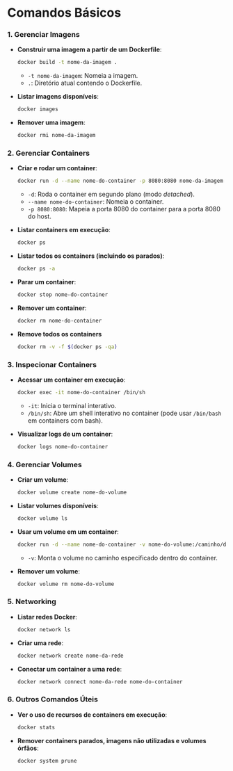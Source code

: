 # Comandos Básicos

### 1. **Gerenciar Imagens**

- **Construir uma imagem a partir de um Dockerfile**:
  ```bash
  docker build -t nome-da-imagem .
  ```
  - `-t nome-da-imagem`: Nomeia a imagem.
  - `.`: Diretório atual contendo o Dockerfile.

- **Listar imagens disponíveis**:
  ```bash
  docker images
  ```

- **Remover uma imagem**:
  ```bash
  docker rmi nome-da-imagem
  ```

### 2. **Gerenciar Containers**

- **Criar e rodar um container**:
  ```bash
  docker run -d --name nome-do-container -p 8080:8080 nome-da-imagem
  ```
  - `-d`: Roda o container em segundo plano (modo *detached*).
  - `--name nome-do-container`: Nomeia o container.
  - `-p 8080:8080`: Mapeia a porta 8080 do container para a porta 8080 do host.

- **Listar containers em execução**:
  ```bash
  docker ps
  ```

- **Listar todos os containers (incluindo os parados)**:
  ```bash
  docker ps -a
  ```

- **Parar um container**:
  ```bash
  docker stop nome-do-container
  ```

- **Remover um container**:
  ```bash
  docker rm nome-do-container
  ```

- **Remove todos os containers**
  ```bash
  docker rm -v -f $(docker ps -qa)
  ```

### 3. **Inspecionar Containers**

- **Acessar um container em execução**:
  ```bash
  docker exec -it nome-do-container /bin/sh
  ```
  - `-it`: Inicia o terminal interativo.
  - `/bin/sh`: Abre um shell interativo no container (pode usar `/bin/bash` em containers com bash).

- **Visualizar logs de um container**:
  ```bash
  docker logs nome-do-container
  ```

### 4. **Gerenciar Volumes**

- **Criar um volume**:
  ```bash
  docker volume create nome-do-volume
  ```

- **Listar volumes disponíveis**:
  ```bash
  docker volume ls
  ```

- **Usar um volume em um container**:
  ```bash
  docker run -d --name nome-do-container -v nome-do-volume:/caminho/dentro/do/container nome-da-imagem
  ```
  - `-v`: Monta o volume no caminho especificado dentro do container.

- **Remover um volume**:
  ```bash
  docker volume rm nome-do-volume
  ```

### 5. **Networking**

- **Listar redes Docker**:
  ```bash
  docker network ls
  ```

- **Criar uma rede**:
  ```bash
  docker network create nome-da-rede
  ```

- **Conectar um container a uma rede**:
  ```bash
  docker network connect nome-da-rede nome-do-container
  ```

### 6. **Outros Comandos Úteis**

- **Ver o uso de recursos de containers em execução**:
  ```bash
  docker stats
  ```

- **Remover containers parados, imagens não utilizadas e volumes órfãos**:
  ```bash
  docker system prune
  ```
